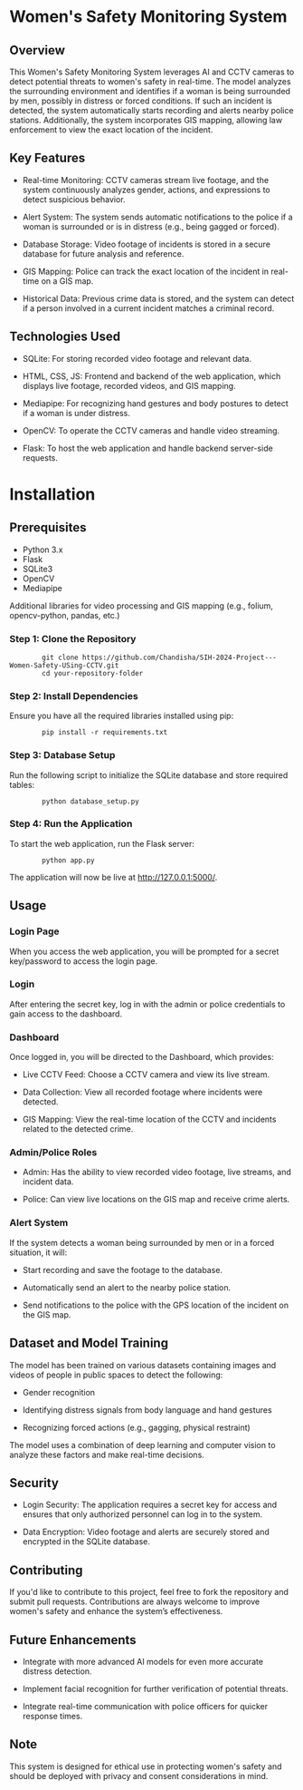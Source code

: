 # Women's Safety Monitoring System

## Overview

This Women's Safety Monitoring System leverages AI and CCTV cameras to detect potential threats to women's safety in real-time. The model analyzes the surrounding environment and identifies if a woman is being surrounded by men, possibly in distress or forced conditions. If such an incident is detected, the system automatically starts recording and alerts nearby police stations. Additionally, the system incorporates GIS mapping, allowing law enforcement to view the exact location of the incident.

## Key Features

- Real-time Monitoring: CCTV cameras stream live footage, and the system continuously analyzes gender, actions, and expressions to detect suspicious behavior.

- Alert System: The system sends automatic notifications to the police if a woman is surrounded or is in distress (e.g., being gagged or forced).

- Database Storage: Video footage of incidents is stored in a secure database for future analysis and reference.

- GIS Mapping: Police can track the exact location of the incident in real-time on a GIS map.

- Historical Data: Previous crime data is stored, and the system can detect if a person involved in a current incident matches a criminal record.

## Technologies Used

- SQLite: For storing recorded video footage and relevant data.
  
- HTML, CSS, JS: Frontend and backend of the web application, which displays live footage, recorded videos, and GIS mapping.
  
- Mediapipe: For recognizing hand gestures and body postures to detect if a woman is under distress.
  
- OpenCV: To operate the CCTV cameras and handle video streaming.
  
- Flask: To host the web application and handle backend server-side requests.

# Installation

## Prerequisites

- Python 3.x
- Flask
- SQLite3
- OpenCV
- Mediapipe

Additional libraries for video processing and GIS mapping (e.g., folium, opencv-python, pandas, etc.)

### Step 1: Clone the Repository

            git clone https://github.com/Chandisha/SIH-2024-Project---Women-Safety-USing-CCTV.git
            cd your-repository-folder

### Step 2: Install Dependencies

Ensure you have all the required libraries installed using pip:

            pip install -r requirements.txt

### Step 3: Database Setup

Run the following script to initialize the SQLite database and store required tables:

            python database_setup.py

### Step 4: Run the Application

To start the web application, run the Flask server:

            python app.py

The application will now be live at http://127.0.0.1:5000/.

## Usage

### Login Page

When you access the web application, you will be prompted for a secret key/password to access the login page.

### Login

After entering the secret key, log in with the admin or police credentials to gain access to the dashboard.

### Dashboard

Once logged in, you will be directed to the Dashboard, which provides:

- Live CCTV Feed: Choose a CCTV camera and view its live stream.
  
- Data Collection: View all recorded footage where incidents were detected.
  
- GIS Mapping: View the real-time location of the CCTV and incidents related to the detected crime.

### Admin/Police Roles

- Admin: Has the ability to view recorded video footage, live streams, and incident data.
  
- Police: Can view live locations on the GIS map and receive crime alerts.

### Alert System

If the system detects a woman being surrounded by men or in a forced situation, it will:

- Start recording and save the footage to the database.
  
- Automatically send an alert to the nearby police station.
  
- Send notifications to the police with the GPS location of the incident on the GIS map.

## Dataset and Model Training

The model has been trained on various datasets containing images and videos of people in public spaces to detect the following:

- Gender recognition
  
- Identifying distress signals from body language and hand gestures
  
- Recognizing forced actions (e.g., gagging, physical restraint)

The model uses a combination of deep learning and computer vision to analyze these factors and make real-time decisions.

## Security

- Login Security: The application requires a secret key for access and ensures that only authorized personnel can log in to the system.
  
- Data Encryption: Video footage and alerts are securely stored and encrypted in the SQLite database.


## Contributing

If you'd like to contribute to this project, feel free to fork the repository and submit pull requests. Contributions are always welcome to improve women's safety and enhance the system’s effectiveness.

## Future Enhancements

- Integrate with more advanced AI models for even more accurate distress detection.
  
- Implement facial recognition for further verification of potential threats.
  
- Integrate real-time communication with police officers for quicker response times.


## Note
This system is designed for ethical use in protecting women's safety and should be deployed with privacy and consent considerations in mind.
